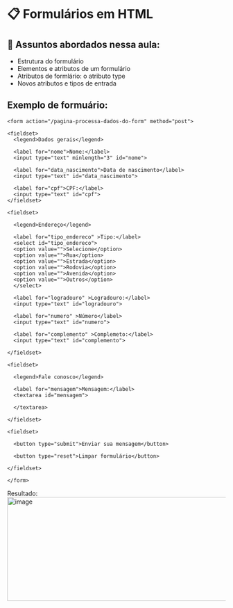 # 📋 Formulários em HTML

## 📌 Assuntos abordados nessa aula:
- Estrutura do formulário
- Elementos e atributos de um formulário
- Atributos de formlário: o atributo type
- Novos atributos e tipos de entrada

## Exemplo de formuário:
    <form action="/pagina-processa-dados-do-form" method="post">
    
    <fieldset>
      <legend>Dados gerais</legend>
  
      <label for="nome">Nome:</label>
      <input type="text" minlength="3" id="nome">
  
      <label for="data_nascimento">Data de nascimento</label>
      <input type="text" id="data_nascimento">
  
      <label for="cpf">CPF:</label>
      <input type="text" id="cpf">
    </fieldset>

    <fieldset>

      <legend>Endereço</legend>
  
      <label for="tipo_endereco" >Tipo:</label>
      <select id="tipo_endereco">
      <option value="">Selecione</option>
      <option value="">Rua</option>
      <option value="">Estrada</option>
      <option value="">Rodovia</option>
      <option value="">Avenida</option>
      <option value="">Outros</option>
      </select>
  
      <label for="logradouro" >Logradouro:</label>
      <input type="text" id="logradouro">
  
      <label for="numero" >Número</label>
      <input type="text" id="numero">
  
      <label for="complemento" >Complemeto:</label>
      <input type="text" id="complemento">

    </fieldset>

    <fieldset>

      <legend>Fale conosco</legend>
  
      <label for="mensagem">Mensagem:</label>
      <textarea id="mensagem">
  
      </textarea>

    </fieldset>

    <fieldset>

      <button type="submit">Enviar sua mensagem</button>
  
      <button type="reset">Limpar formulário</button>

    </fieldset>

    </form>

 Resultado:
<img width="955" height="239" alt="image" src="https://github.com/user-attachments/assets/6e45f96e-bdcb-47e2-b2ab-fc5ba2e20fc3" />

